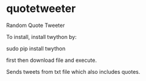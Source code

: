 # quotetweeter

Random Quote Tweeter

To install, install twython by: 

sudo pip install twython

first then download file and execute. 

Sends tweets from txt file which also includes quotes.

